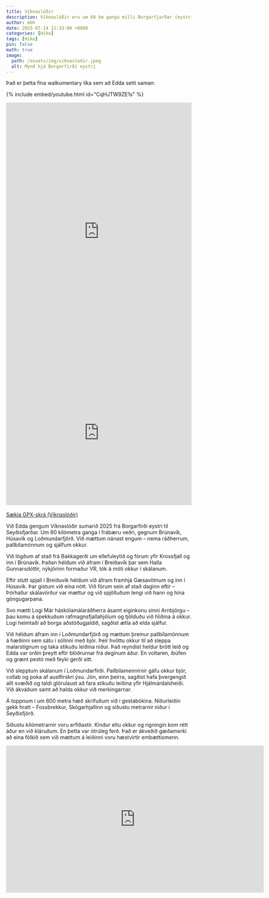 ```yaml
---
title: Víknaslóðir
description: Víknaslóðir eru um 60 km ganga milli Borgarfjarðar (eystri) og Seyðisfjarðar.
author: mbh
date: 2025-07-14 11:33:00 +0800
categories: [Hike]
tags: [Hike]
pin: false
math: true
image:
  path: /assets/img/viknaslodir.jpeg
  alt: Mynd hjá Borgarfirði eystri
---
```


Það er þetta fína walkumentary líka sem að Edda setti saman:

{% include embed/youtube.html id="CqHJTW9ZE1s" %}

<iframe 
  src="https://ridewithgps.com/embeds?type=route&id=51854409&metricUnits=true&sampleGraph=true" 
  style="width: 1px; min-width: 100%; height: 700px; border: none;" 
  scrolling="no">
</iframe>

<div class="embedly-responsive" style="position: relative;padding-bottom: 78.2227%;height: 0;overflow: hidden;"><iframe class="embedly-embed" frameborder="0" scrolling="no" allowfullscreen src="https://cdn.embedly.com/widgets/media.html?src=https://www.relive.com/view/vPOpK2GE4Ev/widget?r=embed-site&url=https://www.relive.com/view/vPOpK2GE4Ev?r=embed-site&image=https://www.relive.com/view/vPOpK2GE4Ev/png?x-ref=embed-site&key=f1631a41cb254ca5b035dc5747a5bd75&type=text/html&schema=relive" width="1024" height="801" style="position: absolute;top: 0;left: 0;width: 100%;height: 100%;"></iframe></div>

<p style="margin-top: 1rem;">
  <a href="/assets/gpx/viknaslodir.gpx" download>Sækja GPX-skrá (Víknaslóðir)</a>
</p>


Við Edda gengum Víknaslóðir sumarið 2025 frá Borgarfirði eystri til Seyðisfjarðar. Um 60 kílómetra ganga í frábæru veðri, gegnum Brúnavík, Húsavík og Loðmundarfjörð. Við mættum nánast engum – nema ráðherrum, pallbílamönnum og sjálfum okkur.


Við lögðum af stað frá Bakkagerði um ellefuleytið og fórum yfir Krossfjall og inn í Brúnavík. Þaðan héldum við áfram í Breiðavík þar sem Halla Gunnarsdóttir, nýkjörinn formaður VR, tók á móti okkur í skálanum.


Eftir stutt spjall í Breiðuvík héldum við áfram framhjá Gæsavötnum og inn í Húsavík. Þar gistum við eina nótt. Við fórum sein af stað daginn eftir – Þórhallur skálavörður var mættur og við spjölluðum lengi við hann og hina göngugarpana.


Svo mætti Logi Már háskólamálaráðherra ásamt eiginkonu sinni Arnbjörgu – þau komu á spekkuðum rafmagnsfjallahjólum og tjölduðu við hliðina á okkur. Logi heimtaði að borga aðstöðugjaldið, sagðist ætla að elda sjálfur.


Við héldum áfram inn í Loðmundarfjörð og mættum þremur pallbílamönnum á hæðinni sem sátu í sólinni með bjór. Þeir hvöttu okkur til að sleppa malarstígnum og taka stikuðu leiðina niður. Það reyndist heldur brött leið og Edda var orðin þreytt eftir blöðrurnar frá deginum áður. En voltaren, íbúfen og grænt pestó með feyki gerði sitt.


Við slepptum skálanum í Loðmundarfirði. Pallbílamennirnir gáfu okkur bjór, collab og poka af austfirskri ýsu. Jón, einn þeirra, sagðist hafa þvergengið allt svæðið og taldi glórulaust að fara stikuðu leiðina yfir Hjálmárdalsheiði. Við ákváðum samt að halda okkur við merkingarnar.

Á toppnum í um 600 metra hæð skrifuðum við í gestabókina. Niðurleiðin gekk hratt – Fossbrekkur, Skógarhjallinn og síðustu metrarnir niður í Seyðisfjörð.

Síðustu kílómetrarnir voru erfiðastir. Kindur eltu okkur og rigningin kom rétt áður en við kláruðum. En þetta var ótrúleg ferð. Það er ákveðið gæðamerki að eina fólkið sem við mættum á leiðinni voru hæstvirtir embættismenn.

<iframe src="https://albumizr.com/a/gvSU" scrolling="no" frameborder="0" allowfullscreen width="700" height="400"></iframe>
